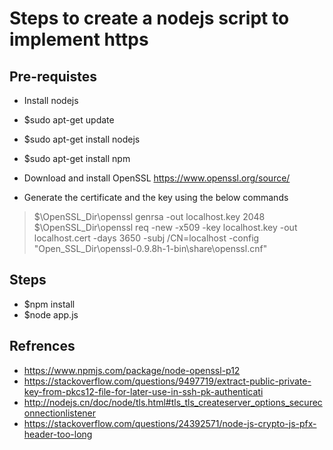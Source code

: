 # Steps to create a nodejs script to implement https 

## Pre-requistes
- Install nodejs
 - $sudo apt-get update
 - $sudo apt-get install nodejs
 - $sudo apt-get install npm
	
- Download and install OpenSSL https://www.openssl.org/source/
- Generate the certificate and the key using the below commands
>$\OpenSSL_Dir\openssl genrsa -out localhost.key 2048<br>
>$\OpenSSL_Dir\openssl req -new -x509 -key localhost.key -out localhost.cert -days 3650 -subj /CN=localhost -config "Open_SSL_Dir\openssl-0.9.8h-1-bin\share\openssl.cnf"
	
## Steps

- $npm install
- $node app.js
	

## Refrences
- https://www.npmjs.com/package/node-openssl-p12
- https://stackoverflow.com/questions/9497719/extract-public-private-key-from-pkcs12-file-for-later-use-in-ssh-pk-authenticati
- http://nodejs.cn/doc/node/tls.html#tls_tls_createserver_options_secureconnectionlistener
- https://stackoverflow.com/questions/24392571/node-js-crypto-js-pfx-header-too-long
